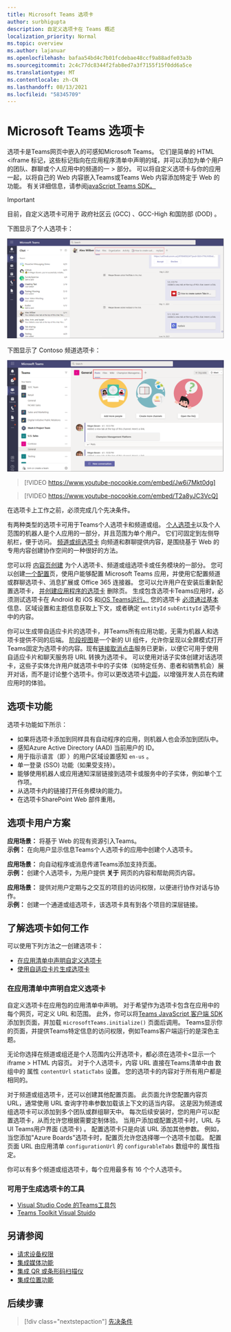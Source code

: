 ```yaml
---
title: Microsoft Teams 选项卡
author: surbhigupta
description: 自定义选项卡在 Teams 概述
localization_priority: Normal
ms.topic: overview
ms.author: lajanuar
ms.openlocfilehash: bafaa54bd4c7b01fcdebae48ccf9a88adfe03a3b
ms.sourcegitcommit: 2c4c77dc8344f2fab8ed7a3f7155f15f0dd6a5ce
ms.translationtype: MT
ms.contentlocale: zh-CN
ms.lasthandoff: 08/13/2021
ms.locfileid: "58345709"
---
```

# <a name="microsoft-teams-tabs"></a>Microsoft Teams 选项卡

选项卡是Teams网页中嵌入的可感知Microsoft Teams。 它们是简单的 HTML <iframe 标记，这些标记指向在应用程序清单中声明的域，并可以添加为单个用户的团队、群聊或个人应用中的频道的一 \> 部分。 可以将自定义选项卡与你的应用一起，以将自己的 Web 内容嵌入Teams或Teams Web 内容添加特定于 Web 的功能。 有关详细信息，请参阅[javaScript Teams SDK。](/javascript/api/overview/msteams-client)

> [!IMPORTANT]
> 目前，自定义选项卡可用于 政府社区云 (GCC) 、GCC-High 和国防部 (DOD) 。

下图显示了个人选项卡：

![个人选项卡](../assets/images/tabs/personaltab.png)

下图显示了 Contoso 频道选项卡：

![频道或组选项卡](../assets/images/tabs/tabs.png)

> [!VIDEO https://www.youtube-nocookie.com/embed/Jw6i7Mkt0dg]


> [!VIDEO https://www.youtube-nocookie.com/embed/T2a8yJC3VcQ]

在选项卡上工作之前，必须完成几个先决条件。

有两种类型的选项卡可用于Teams个人选项卡和频道或组。 [个人选项卡](~/tabs/how-to/create-personal-tab.md)以及个人范围的机器人是个人应用的一部分，并且范围为单个用户。 它们可固定到左侧导航栏，便于访问。 [频道或组选项卡](~/tabs/how-to/create-channel-group-tab.md) 向频道和群聊提供内容，是围绕基于 Web 的专用内容创建协作空间的一种很好的方法。

您可以将 [内容页创建](~/tabs/how-to/create-tab-pages/content-page.md) 为个人选项卡、频道或组选项卡或任务模块的一部分。 您可以创建[一个配置](~/tabs/how-to/create-tab-pages/configuration-page.md)页，使用户能够配置 Microsoft Teams 应用，并使用它配置频道或群聊选项卡、消息扩展或 Office 365 连接器。 您可以允许用户在安装后重新配置选项卡， [并创建应用程序的选项卡](~/tabs/how-to/create-tab-pages/removal-page.md) 删除页。 生成包含选项卡Teams应用时，必须测试选项卡在 Android 和 iOS 和[iOS Teams运行。](~/tabs/design/tabs-mobile.md) 您的选项卡 [必须通过基本](~/tabs/how-to/access-teams-context.md) 信息、区域设置和主题信息获取上下文，或者确定 `entityId` `subEntityId` 选项卡中的内容。

你可以生成带自适应卡片的选项卡，并Teams所有应用功能，无需为机器人和选项卡提供不同的后端。 [阶段视图](~/tabs/tabs-link-unfurling.md)是一个新的 UI 组件，允许你呈现以全屏模式打开Teams固定为选项卡的内容。现有[链接取消点击](~/tabs/tabs-link-unfurling.md)服务已更新，以便它可用于使用自适应卡片和聊天服务将 URL 转换为选项卡。 可以使用对话[](~/tabs/how-to/conversational-tabs.md)子实体创建对话选项卡，这些子实体允许用户就选项卡中的子实体（如特定任务、患者和销售机会）展开对话，而不是讨论整个选项卡。你可以更改选项卡[边距](~/resources/removing-tab-margins.md)，以增强开发人员在构建应用时的体验。

## <a name="tab-features"></a>选项卡功能

选项卡功能如下所示：

* 如果将选项卡添加到同样具有自动程序的应用，则机器人也会添加到团队中。
* 感知Azure Active Directory (AAD) 当前用户的 ID。
* 用于指示语言（即 ）的用户区域设置感知 `en-us` 。
* 单一登录 (SSO) 功能（如果受支持）。
* 能够使用机器人或应用通知深层链接到选项卡或服务中的子实体，例如单个工作项。
* 从选项卡内的链接打开任务模块的能力。
* 在选项卡SharePoint Web 部件重用。

## <a name="tabs-user-scenarios"></a>选项卡用户方案

**应用场景：** 将基于 Web 的现有资源引入Teams。 \
**示例：** 在向用户显示信息Teams个人选项卡的应用中创建个人选项卡。

**应用场景：** 向自动程序或消息传递Teams添加支持页面。 \
**示例：** 创建个人选项卡，为用户提供 **关于** 网页的内容和帮助网页内容。

**应用场景：** 提供对用户定期与之交互的项目的访问权限，以便进行协作对话与协作。 \
**示例：** 创建一个通道或组选项卡，该选项卡具有到各个项目的深层链接。

## <a name="understand-how-tabs-work"></a>了解选项卡如何工作

可以使用下列方法之一创建选项卡：

* [在应用清单中声明自定义选项卡](#declare-custom-tab-in-app-manifest)
* [使用自适应卡片生成选项卡](~/tabs/how-to/build-adaptive-card-tabs.md)

### <a name="declare-custom-tab-in-app-manifest"></a>在应用清单中声明自定义选项卡

自定义选项卡在应用包的应用清单中声明。 对于希望作为选项卡包含在应用中的每个网页，可定义 URL 和范围。 此外，你可以将[Teams JavaScript 客户端 SDK](/javascript/api/overview/msteams-client)添加到页面，并加载 `microsoftTeams.initialize()` 页面后调用。 Teams显示你的页面，并提供Teams特定信息的访问权限，例如Teams客户端运行的是深色主题。

无论你选择在频道或组还是个人范围内公开选项卡，都必须在选项卡<显示一个 iframe \> HTML 内容页。 [](~/tabs/how-to/create-tab-pages/content-page.md)对于个人选项卡，内容 URL 直接在Teams清单中由 数组中的 属性 `contentUrl` `staticTabs` 设置。 您的选项卡的内容对于所有用户都是相同的。

对于频道或组选项卡，还可以创建其他配置页面。 此页面允许您配置内容页 URL，通常使用 URL 查询字符串参数加载该上下文的适当内容。 这是因为频道或组选项卡可以添加到多个团队或群组聊天中。 每次后续安装时，您的用户可以配置选项卡，从而允许您根据需要定制体验。 当用户添加或配置选项卡时，URL 与 UI Teams用户界面 (选项卡) 。 配置选项卡只是向该 URL 添加其他参数。 例如，当您添加"Azure Boards"选项卡时，配置页允许您选择哪一个选项卡加载。 配置页面 URL 由应用清单  `configurationUrl` 的 `configurableTabs` 数组中的 属性指定。

你可以有多个频道或组选项卡，每个应用最多有 16 个个人选项卡。

### <a name="tools-you-can-use-to-build-tabs"></a>可用于生成选项卡的工具
* [Visual Studio Code 的Teams工具包](../toolkit/visual-studio-code-overview.md)
* [Teams Toolkit Visual Stuido](../toolkit/visual-studio-overview.md)

## <a name="see-also"></a>另请参阅

* [请求设备权限](../concepts/device-capabilities/native-device-permissions.md)
* [集成媒体功能](../concepts/device-capabilities/mobile-camera-image-permissions.md)
* [集成 QR 或条形码扫描仪](../concepts/device-capabilities/qr-barcode-scanner-capability.md)
* [集成位置功能](../concepts/device-capabilities/location-capability.md)

## <a name="next-step"></a>后续步骤

> [!div class="nextstepaction"]
> [先决条件](~/tabs/how-to/tab-requirements.md)
